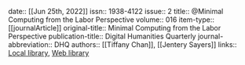 date:: [[Jun 25th, 2022]]
issn:: 1938-4122
issue:: 2
title:: @Minimal Computing from the Labor Perspective
volume:: 016
item-type:: [[journalArticle]]
original-title:: Minimal Computing from the Labor Perspective
publication-title:: Digital Humanities Quarterly
journal-abbreviation:: DHQ
authors:: [[Tiffany Chan]], [[Jentery Sayers]]
links:: [Local library](zotero://select/groups/2386895/items/UKD3C7AB), [Web library](https://www.zotero.org/groups/2386895/items/UKD3C7AB)
